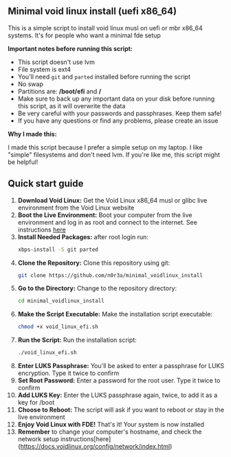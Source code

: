 ## Minimal void linux install (uefi x86_64)

This is a simple script to install void linux musl on uefi or mbr x86_64 systems. It's for people who want a minimal fde setup

**Important notes before running this script:**

* This script doesn't use lvm
* File system is ext4
* You'll need `git` and `parted` installed before running the script
* No swap
* Partitions are: **/boot/efi** and **/**
* Make sure to back up any important data on your disk before running this script, as it will overwrite the data
* Be very careful with your passwords and passphrases. Keep them safe!
* If you have any questions or find any problems, please create an issue

**Why I made this:**

I made this script because I prefer a simple setup on my laptop. I like "simple" filesystems and don't need lvm. If you're like me, this script might be helpful!

## Quick start guide

1.  **Download Void Linux:** Get the Void Linux x86_64 musl or glibc live environment from the Void Linux website
2.  **Boot the Live Environment:** Boot your computer from the live environment and log in as root and connect to the internet. See instructions [here](https://docs.voidlinux.org/config/network/index.html) 
3.  **Install Needed Packages:** after root login run:
    ```bash
    xbps-install -S git parted
    ```
4.  **Clone the Repository:** Clone this repository using git:
    ```bash
    git clone https://github.com/n0r3a/minimal_voidlinux_install
    ```
5.  **Go to the Directory:** Change to the repository directory:
    ```bash
    cd minimal_voidlinux_install
    ```
6.  **Make the Script Executable:** Make the installation script executable:
    ```bash
    chmod +x void_linux_efi.sh
    ```
7.  **Run the Script:** Run the installation script:
    ```bash
    ./void_linux_efi.sh
    ```
8.  **Enter LUKS Passphrase:** You'll be asked to enter a passphrase for LUKS encryption. Type it twice to confirm
9.  **Set Root Password:** Enter a password for the root user. Type it twice to confirm
10. **Add LUKS Key:** Enter the LUKS passphrase again, twice, to add it as a key for /boot
11. **Choose to Reboot:** The script will ask if you want to reboot or stay in the live environment
12. **Enjoy Void Linux with FDE!** That's it! Your system is now installed
12. **Remember** to change your computer's hostname, and check the network setup instructions[here] (https://docs.voidlinux.org/config/network/index.html)  
